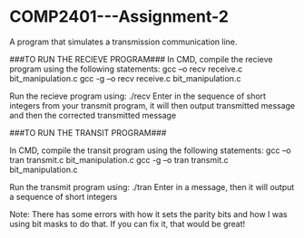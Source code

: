 # COMP2401---Assignment-2
A program that simulates a transmission communication line.

###TO RUN THE RECIEVE PROGRAM###
In CMD, compile the recieve program using the following statements:
gcc –o recv receive.c bit_manipulation.c
gcc  -g –o recv receive.c bit_manipulation.c

Run the recieve program using: ./recv
Enter in the sequence of short integers from your transmit program, it will then
output transmitted message and then the corrected transmitted message

###TO RUN THE TRANSIT PROGRAM###

In CMD, compile the transit program using the following statements:
gcc –o tran transmit.c bit_manipulation.c
gcc  -g –o tran transmit.c bit_manipulation.c

Run the transmit program using: ./tran
Enter in a message, then it will output a sequence of short integers


Note: There has some errors with how it sets the parity bits and how I was using bit masks to do that. If you can fix it, that would be great!
